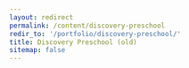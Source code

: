 ```yaml
---
layout: redirect
permalink: /content/discovery-preschool
redir_to: '/portfolio/discovery-preschool/'
title: Discovery Preschool (old)
sitemap: false
---
```

